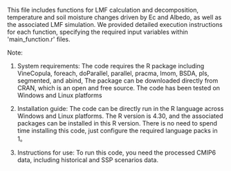 This file includes functions for LMF calculation and decomposition, temperature and soil moisture changes driven by Ec and Albedo, as well as the associated LMF simulation. We  provided detailed execution instructions for each function, specifying the required input variables within 'main_function.r' files.

Note:
1. System requirements: 
The code requires the R package including VineCopula, foreach, doParallel, parallel, pracma, lmom, BSDA, pls, segmented, and abind, The package can be downloaded directly from CRAN, which is an open and free source.
The code has been tested on Windows and Linux platforms

2. Installation guide: 
The code can be directly run in the R language across Windows and Linux platforms. The R version is 4.30, and the associated packages can be installed in this R version. There is no need to spend time installing this code, just configure the required language packs in 1。

3. Instructions for use: 
To run this code, you need the processed CMIP6 data, including historical and SSP scenarios data. 



